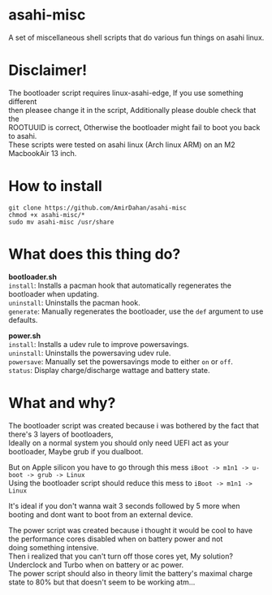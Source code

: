 # asahi-misc
A set of miscellaneous shell scripts that do various fun things on asahi linux.

# Disclaimer!
The bootloader script requires linux-asahi-edge, If you use something different<br />
then pleasee change it in the script, Additionally please double check that the<br />
ROOTUUID is correct, Otherwise the bootloader might fail to boot you back to asahi.<br />
These scripts were tested on asahi linux (Arch linux ARM) on an M2 MacbookAir 13 inch.<br />

# How to install
```
git clone https://github.com/AmirDahan/asahi-misc
chmod +x asahi-misc/*
sudo mv asahi-misc /usr/share
```

# What does this thing do?

**bootloader.sh**<br />
``install``: Installs a pacman hook that automatically regenerates the bootloader when updating.<br />
``uninstall``: Uninstalls the pacman hook.<br />
``generate``: Manually regenerates the bootloader, use the ``def`` argument to use defaults.<br />

**power.sh**<br />
``install``: Installs a udev rule to improve powersavings.<br />
``uninstall``: Uninstalls the powersaving udev rule.<br />
``powersave``: Manually set the powersavings mode to either ``on`` or ``off``.<br />
``status``: Display charge/discharge wattage and battery state.<br />

# What and why?
The bootloader script was created because i was bothered by the fact that there's 3 layers of bootloaders,<br />
Ideally on a normal system you should only need UEFI act as your bootloader, Maybe grub if you dualboot.<br />

But on Apple silicon you have to go through this mess ``iBoot -> m1n1 -> u-boot -> grub -> Linux``<br />
Using the bootloader script should reduce this mess to ``iBoot -> m1n1 -> Linux``<br />

It's ideal if you don't wanna wait 3 seconds followed by 5 more when booting and dont want to boot from an external device.<br />

The power script was created because i thought it would be cool to have the performance cores disabled when on battery power and not<br />
doing something intensive.<br />
Then i realized that you can't turn off those cores yet, My solution? Underclock and Turbo when on battery or ac power.<br />
The power script should also in theory limit the battery's maximal charge state to 80% but that doesn't seem to be working atm...<br />
